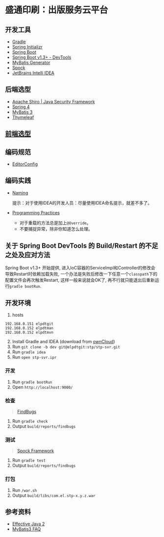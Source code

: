 # 盛通印刷：出版服务云平台

## 开发工具

- [Gradle](http://gradle.org/)
- [Spring Initializr](http://start.spring.io/)
- [Spring Boot](http://docs.spring.io/spring-boot/docs/current/reference/html/)
- [Spring Boot v1.3+ - DevTools](http://docs.spring.io/spring-boot/docs/current/reference/html/using-boot-devtools.html)
- [MyBatis Generator](http://www.mybatis.org/generator/)
- [Spock](https://github.com/spockframework/spock)
- [JetBrains Intelli IDEA](https://www.jetbrains.com/idea/)


## 后端选型

- [Apache Shiro | Java Security Framework](http://shiro.apache.org/)
- [Spring 4](http://projects.spring.io/spring-framework/)
- [MyBatis 3](http://www.mybatis.org/mybatis-3/)
- [Thymeleaf](http://www.thymeleaf.org/)


## [前端选型](stp/stp-web)


## 编码规范

- [EditorConfig](http://editorconfig.org/)


## 编码实践

- [Naming](https://google.github.io/styleguide/javaguide.html#s5-naming)

  提示：对于使用IDEA的开发人员：尽量使用IDEA命名提示，就差不多了。

- [Programming Practices](https://google.github.io/styleguide/javaguide.html#s6-programming-practices)

  - 对于重载的方法总是加上`@Override`。
  - 不要捕捉异常，除非你知道怎么处理。


## 关于 Spring Boot DevTools 的 Build/Restart 的不足之处及应对方法

Spring Boot v1.3+ 开始提供, 进入IoC容器的ServiceImpl和Controller的修改会导致Restart时依赖加载失败, 一个办法是失败后修改一下任意一个`classpath`下的配置文件会再次触发Restart, 这样一般来说就会OK了, 再不行就只能退出后重新运行`gradle bootRun`.


## 开发环境

1. hosts
```
192.168.0.151 elpdtgit
192.168.0.152 elpdtman
192.168.0.152 elpdtmvn
```
2. Install Gradle and IDEA (download from [ownCloud](http://elpdtman/owncloud/))
3. Run `git clone -b dev git@elpdtgit:stp/stp-svr.git`
4. Run `gradle idea`
5. Run `open stp-svr.ipr`

### 开发

1. Run `gradle bootRun`
2. Open `http://localhost:9000/`

### 检查

> [FindBugs](https://docs.gradle.org/current/userguide/findbugs_plugin.html)

1. Run `gradle check`
2. Output `build/reports/findbugs`

### 测试

> [Spock Framework](https://github.com/spockframework/spock)

1. Run `gradle test`
2. Output `build/reports/findbugs`

### 打包

1. Run `/war.sh`
2. Output `build/libs/com.el.stp-x.y.z.war`


## 参考资料

- [Effective Java 2](https://raw.githubusercontent.com/andrewpage/programming-ebooks/master/Java/Effective%20Java%20\(2nd%20Edition\).pdf)
- [MyBatis3 FAQ](https://github.com/mybatis/mybatis-3/wiki/FAQ)
